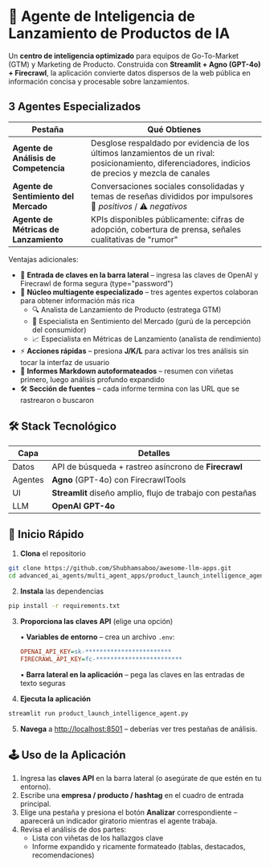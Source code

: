 # 🚀 Agente de Inteligencia de Lanzamiento de Productos de IA

Un **centro de inteligencia optimizado** para equipos de Go-To-Market (GTM) y Marketing de Producto.
Construida con **Streamlit + Agno (GPT-4o) + Firecrawl**, la aplicación convierte datos dispersos de la web pública en información concisa y procesable sobre lanzamientos.

## 3 Agentes Especializados

| Pestaña | Qué Obtienes |
|-----|--------------|
| **Agente de Análisis de Competencia** | Desglose respaldado por evidencia de los últimos lanzamientos de un rival: posicionamiento, diferenciadores, indicios de precios y mezcla de canales |
| **Agente de Sentimiento del Mercado** | Conversaciones sociales consolidadas y temas de reseñas divididos por impulsores 🚀 *positivos* / ⚠️ *negativos* |
| **Agente de Métricas de Lanzamiento** | KPIs disponibles públicamente: cifras de adopción, cobertura de prensa, señales cualitativas de "rumor" |

Ventajas adicionales:

* 🔑 **Entrada de claves en la barra lateral** – ingresa las claves de OpenAI y Firecrawl de forma segura (type="password")
* 🧠 **Núcleo multiagente especializado** – tres agentes expertos colaboran para obtener información más rica
  * 🔍 Analista de Lanzamiento de Producto (estratega GTM)
  * 💬 Especialista en Sentimiento del Mercado (gurú de la percepción del consumidor)
  * 📈 Especialista en Métricas de Lanzamiento (analista de rendimiento)
* ⚡ **Acciones rápidas** – presiona **J/K/L** para activar los tres análisis sin tocar la interfaz de usuario
* 📑 **Informes Markdown autoformateados** – resumen con viñetas primero, luego análisis profundo expandido
* 🛠️ **Sección de fuentes** – cada informe termina con las URL que se rastrearon o buscaron

## 🛠️ Stack Tecnológico

| Capa | Detalles |
|-------|---------|
| Datos | API de búsqueda + rastreo asíncrono de **Firecrawl** |
| Agentes | **Agno** (GPT-4o) con FirecrawlTools |
| UI | **Streamlit** diseño amplio, flujo de trabajo con pestañas |
| LLM | **OpenAI GPT-4o** |

## 🚀 Inicio Rápido

1. **Clona** el repositorio

```bash
git clone https://github.com/Shubhamsaboo/awesome-llm-apps.git
cd advanced_ai_agents/multi_agent_apps/product_launch_intelligence_agent
```

2. **Instala** las dependencias

```bash
pip install -r requirements.txt
```

3. **Proporciona las claves API** (elige una opción)

   • **Variables de entorno** – crea un archivo `.env`:
   ```ini
   OPENAI_API_KEY=sk-************************
   FIRECRAWL_API_KEY=fc-************************
   ```
   • **Barra lateral en la aplicación** – pega las claves en las entradas de texto seguras

4. **Ejecuta la aplicación**

```bash
streamlit run product_launch_intelligence_agent.py
```

5. **Navega** a <http://localhost:8501> – deberías ver tres pestañas de análisis.

## 🕹️ Uso de la Aplicación

1. Ingresa las **claves API** en la barra lateral (o asegúrate de que estén en tu entorno).
2. Escribe una **empresa / producto / hashtag** en el cuadro de entrada principal.
3. Elige una pestaña y presiona el botón **Analizar** correspondiente – aparecerá un indicador giratorio mientras el agente trabaja.
4. Revisa el análisis de dos partes:
   * Lista con viñetas de los hallazgos clave
   * Informe expandido y ricamente formateado (tablas, destacados, recomendaciones)
